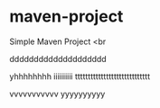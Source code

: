 # maven-project

Simple Maven Project
<br

dddddddddddddddddddd

yhhhhhhhh
iiiiiiiiii
ttttttttttttttttttttttttttttt

vvvvvvvvvvv
yyyyyyyyyy
